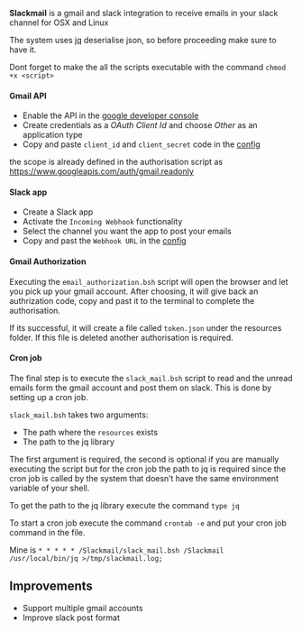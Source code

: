 **Slackmail** is a gmail and slack integration to receive emails in your slack channel for OSX and Linux

The system uses [jq](https://stedolan.github.io/jq/) deserialise json, so before proceeding make sure to have it.

Dont forget to make the all the scripts executable with the command ```chmod +x <script>```

#### Gmail API
* Enable the API in the [google developer console](https://console.developers.google.com)
* Create credentials as a _OAuth Client Id_ and choose _Other_ as an application type
* Copy and paste ```client_id``` and ```client_secret``` code in the [config](https://github.com/adizhavo/slackmail/blob/master/config.json)

the scope is already defined in the authorisation script as https://www.googleapis.com/auth/gmail.readonly

#### Slack app
* Create a Slack app
* Activate the ```Incoming Webhook``` functionality
* Select the channel you want the app to post your emails
* Copy and past the ```Webhook URL``` in the [config](https://github.com/adizhavo/slackmail/blob/master/config.json)

#### Gmail Authorization
Executing the ```email_authorization.bsh``` script will open the browser and let you pick up your gmail account.
After choosing, it will give back an authrization code, copy and past it to the terminal to complete the authorisation.

If its successful, it will create a file called ```token.json``` under the resources folder.
If this file is deleted another authorisation is required.

#### Cron job
The final step is to execute the ```slack_mail.bsh``` script to read and the unread emails form the gmail account and post them on slack.
This is done by setting up a cron job.

```slack_mail.bsh``` takes two arguments:
* The path where the ```resources``` exists
* The path to the jq library

The first argument is required, the second is optional if you are manually executing the script but for the cron job the path to jq is required since the cron job is called by the system that doesn’t have the same environment variable of your shell.

To get the path to the jq library execute the command ```type jq```

To start a cron job execute the command ```crontab -e``` and put your cron job command in the file.

Mine is ```* * * * * /Slackmail/slack_mail.bsh /Slackmail /usr/local/bin/jq >/tmp/slackmail.log;```

## Improvements

* Support multiple gmail accounts
* Improve slack post format
